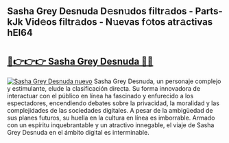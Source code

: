 ## Sasha Grey Desnuda D𝚎sn𝚞dos filtr𝚊dos - Parts-kJk Vid𝚎os filtr𝚊dos - N𝚞evas f𝚘tos atr𝚊ctivas hEl64

# <h2><a href="http://mb16v7o.tromn.icu/?c=Sasha+Grey+Desnuda">🔗👉👉👉 Sasha Grey Desnuda 🔗🔗</a></h2>

[![Sasha Grey Desnuda nuevo](https://i.imgur.com/pEAQMta.gif)](http://mb16v7o.tromn.icu/?c=Sasha+Grey+Desnuda)
Sasha Grey Desnuda, un personaje complejo y estimulante, elude la clasificación directa. Su forma innovadora de interactuar con el público en línea ha fascinado y enfurecido a los espectadores, encendiendo debates sobre la privacidad, la moralidad y las complejidades de las sociedades digitales. A pesar de la ambigüedad de sus planes futuros, su huella en la cultura en línea es imborrable. Armado con un espíritu inquebrantable y un atractivo innegable, el viaje de Sasha Grey Desnuda en el ámbito digital es interminable.
